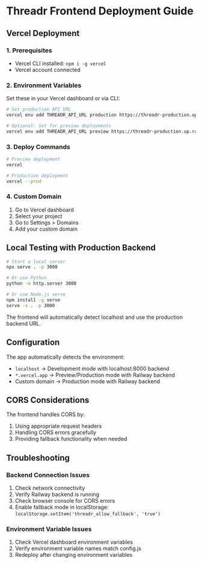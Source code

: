 # Threadr Frontend Deployment Guide

## Vercel Deployment

### 1. Prerequisites
- Vercel CLI installed: `npm i -g vercel`
- Vercel account connected

### 2. Environment Variables
Set these in your Vercel dashboard or via CLI:

```bash
# Set production API URL
vercel env add THREADR_API_URL production https://threadr-production.up.railway.app

# Optional: Set for preview deployments
vercel env add THREADR_API_URL preview https://threadr-production.up.railway.app
```

### 3. Deploy Commands

```bash
# Preview deployment
vercel

# Production deployment
vercel --prod
```

### 4. Custom Domain
1. Go to Vercel dashboard
2. Select your project
3. Go to Settings > Domains
4. Add your custom domain

## Local Testing with Production Backend

```bash
# Start a local server
npx serve . -p 3000

# Or use Python
python -m http.server 3000

# Or use Node.js serve
npm install -g serve
serve -s . -p 3000
```

The frontend will automatically detect localhost and use the production backend URL.

## Configuration

The app automatically detects the environment:
- `localhost` → Development mode with localhost:8000 backend
- `*.vercel.app` → Preview/Production mode with Railway backend
- Custom domain → Production mode with Railway backend

## CORS Considerations

The frontend handles CORS by:
1. Using appropriate request headers
2. Handling CORS errors gracefully
3. Providing fallback functionality when needed

## Troubleshooting

### Backend Connection Issues
1. Check network connectivity
2. Verify Railway backend is running
3. Check browser console for CORS errors
4. Enable fallback mode in localStorage: `localStorage.setItem('threadr_allow_fallback', 'true')`

### Environment Variable Issues
1. Check Vercel dashboard environment variables
2. Verify environment variable names match config.js
3. Redeploy after changing environment variables